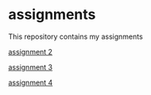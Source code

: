 # assignments
This repository contains my assignments

[assignment 2](https://github.com/marisadegelder/assignments/blob/master/assignment2%20(2)%20(1).ipynb)

[assignment 3](https://github.com/marisadegelder/assignments/blob/master/assignment3%20(1).ipynb)

[assignment 4](https://github.com/marisadegelder/assignments/blob/master/assignment4%20(1).ipynb)
